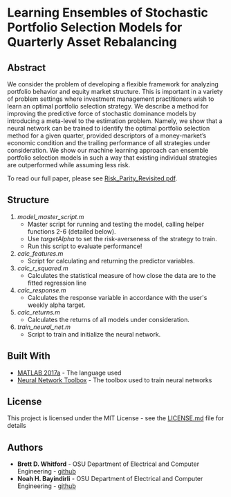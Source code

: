 # Learning Ensembles of Stochastic Portfolio Selection Models for Quarterly Asset Rebalancing

## Abstract
We consider the problem of developing a flexible framework for analyzing portfolio behavior and equity market structure. This is important in a variety of problem settings where investment management practitioners wish to learn an optimal portfolio selection strategy. We describe a method for improving the predictive force of stochastic dominance models by introducing a meta-level to the estimation problem. Namely, we show that a neural network can be trained to identify the optimal portfolio selection method for a given quarter, provided descriptors of a money-market’s economic condition and the trailing performance of all strategies under consideration. We show our machine learning approach can ensemble portfolio selection models in such a way that existing individual strategies are outperformed while assuming less risk. 

To read our full paper, please see [Risk_Parity_Revisited.pdf](Risk_Parity_Revisited.pdf).

## Structure 
1. *model_master_script.m*
	* Master script for running and testing the model, calling helper functions 2-6 (detailed below).
	* Use *targetAlpha* to set the risk-averseness of the strategy to train.
	* Run this script to evaluate performance!
2. *calc_features.m*
	* Script for calculating and returning the predictor variables.
3. *calc_r_squared.m*
	* Calculates the statistical measure of how close the data are to the fitted regression line
4. *calc_response.m*
	* Calculates the response variable in accordance with the user's weekly alpha target.
5. *calc_returns.m*
	* Calculates the returns of all models under consideration.
6. *train_neural_net.m*
	* Script to train and initialize the neural network.

## Built With

* [MATLAB 2017a](https://www.mathworks.com/products/matlab/whatsnew.html) - The language used
* [Neural Network Toolbox](https://www.mathworks.com/products/matlab/whatsnew.html) - The toolbox used to train neural networks

## License
This project is licensed under the MIT License - see the [LICENSE.md](LICENSE.md) file for details

## Authors
* **Brett D. Whitford**  - OSU Department of Electrical and Computer Engineering - [github](https://github.com/brett-whitford)
* **Noah H. Bayindirli**  - OSU Department of Electrical and Computer Engineering - [github](https://github.com/nbayindirli)
